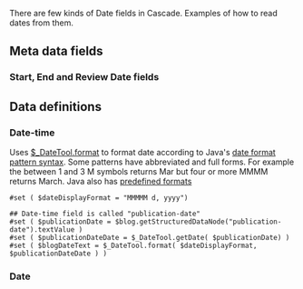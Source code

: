 There are few kinds of Date fields in Cascade.
Examples of how to read dates from them.

## Meta data fields

### Start, End and Review Date fields

## Data definitions

### Date-time

Uses [$_DateTool.format](https://www.hannonhill.com/cascadecms/latest/developing-in-cascade/script-formats/velocity-tools.html#_DateTool_format) to format date according to Java's [date format pattern syntax](https://docs.oracle.com/javase/tutorial/i18n/format/simpleDateFormat.html). Some patterns have abbreviated and full forms. For example the between 1 and 3 M symbols returns Mar but four or more MMMM returns March. 
Java also has [predefined formats](https://docs.oracle.com/javase/tutorial/i18n/format/dateFormat.html)

````
#set ( $dateDisplayFormat = "MMMMM d, yyyy")

## Date-time field is called "publication-date"
#set ( $publicationDate = $blog.getStructuredDataNode("publication-date").textValue )
#set ( $publicationDateDate = $_DateTool.getDate( $publicationDate) )
#set ( $blogDateText = $_DateTool.format( $dateDisplayFormat, $publicationDateDate ) )

````

### Date
